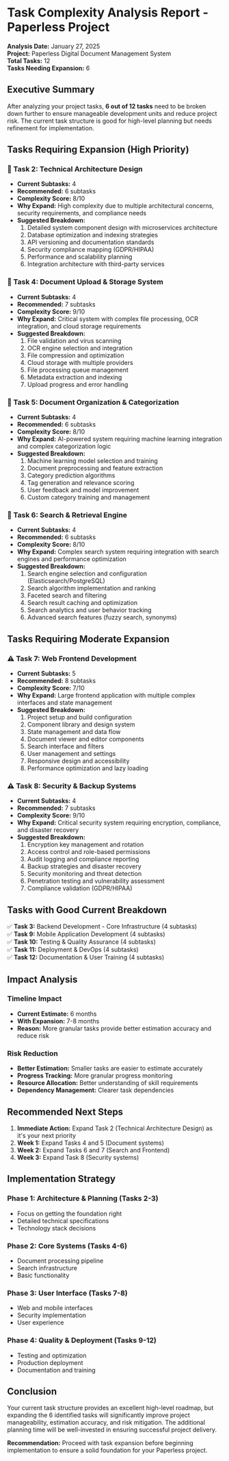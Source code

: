# Task Complexity Analysis Report - Paperless Project

**Analysis Date:** January 27, 2025  
**Project:** Paperless Digital Document Management System  
**Total Tasks:** 12  
**Tasks Needing Expansion:** 6  

## Executive Summary

After analyzing your project tasks, **6 out of 12 tasks** need to be broken down further to ensure manageable development units and reduce project risk. The current task structure is good for high-level planning but needs refinement for implementation.

## Tasks Requiring Expansion (High Priority)

### 🚨 Task 2: Technical Architecture Design
- **Current Subtasks:** 4
- **Recommended:** 6 subtasks
- **Complexity Score:** 8/10
- **Why Expand:** High complexity due to multiple architectural concerns, security requirements, and compliance needs
- **Suggested Breakdown:**
  1. Detailed system component design with microservices architecture
  2. Database optimization and indexing strategies
  3. API versioning and documentation standards
  4. Security compliance mapping (GDPR/HIPAA)
  5. Performance and scalability planning
  6. Integration architecture with third-party services

### 🚨 Task 4: Document Upload & Storage System
- **Current Subtasks:** 4
- **Recommended:** 7 subtasks
- **Complexity Score:** 9/10
- **Why Expand:** Critical system with complex file processing, OCR integration, and cloud storage requirements
- **Suggested Breakdown:**
  1. File validation and virus scanning
  2. OCR engine selection and integration
  3. File compression and optimization
  4. Cloud storage with multiple providers
  5. File processing queue management
  6. Metadata extraction and indexing
  7. Upload progress and error handling

### 🚨 Task 5: Document Organization & Categorization
- **Current Subtasks:** 4
- **Recommended:** 6 subtasks
- **Complexity Score:** 8/10
- **Why Expand:** AI-powered system requiring machine learning integration and complex categorization logic
- **Suggested Breakdown:**
  1. Machine learning model selection and training
  2. Document preprocessing and feature extraction
  3. Category prediction algorithms
  4. Tag generation and relevance scoring
  5. User feedback and model improvement
  6. Custom category training and management

### 🚨 Task 6: Search & Retrieval Engine
- **Current Subtasks:** 4
- **Recommended:** 6 subtasks
- **Complexity Score:** 8/10
- **Why Expand:** Complex search system requiring integration with search engines and performance optimization
- **Suggested Breakdown:**
  1. Search engine selection and configuration (Elasticsearch/PostgreSQL)
  2. Search algorithm implementation and ranking
  3. Faceted search and filtering
  4. Search result caching and optimization
  5. Search analytics and user behavior tracking
  6. Advanced search features (fuzzy search, synonyms)

## Tasks Requiring Moderate Expansion

### ⚠️ Task 7: Web Frontend Development
- **Current Subtasks:** 5
- **Recommended:** 8 subtasks
- **Complexity Score:** 7/10
- **Why Expand:** Large frontend application with multiple complex interfaces and state management
- **Suggested Breakdown:**
  1. Project setup and build configuration
  2. Component library and design system
  3. State management and data flow
  4. Document viewer and editor components
  5. Search interface and filters
  6. User management and settings
  7. Responsive design and accessibility
  8. Performance optimization and lazy loading

### ⚠️ Task 8: Security & Backup Systems
- **Current Subtasks:** 4
- **Recommended:** 7 subtasks
- **Complexity Score:** 9/10
- **Why Expand:** Critical security system requiring encryption, compliance, and disaster recovery
- **Suggested Breakdown:**
  1. Encryption key management and rotation
  2. Access control and role-based permissions
  3. Audit logging and compliance reporting
  4. Backup strategies and disaster recovery
  5. Security monitoring and threat detection
  6. Penetration testing and vulnerability assessment
  7. Compliance validation (GDPR/HIPAA)

## Tasks with Good Current Breakdown

✅ **Task 3:** Backend Development - Core Infrastructure (4 subtasks)  
✅ **Task 9:** Mobile Application Development (4 subtasks)  
✅ **Task 10:** Testing & Quality Assurance (4 subtasks)  
✅ **Task 11:** Deployment & DevOps (4 subtasks)  
✅ **Task 12:** Documentation & User Training (4 subtasks)  

## Impact Analysis

### Timeline Impact
- **Current Estimate:** 6 months
- **With Expansion:** 7-8 months
- **Reason:** More granular tasks provide better estimation accuracy and reduce risk

### Risk Reduction
- **Better Estimation:** Smaller tasks are easier to estimate accurately
- **Progress Tracking:** More granular progress monitoring
- **Resource Allocation:** Better understanding of skill requirements
- **Dependency Management:** Clearer task dependencies

## Recommended Next Steps

1. **Immediate Action:** Expand Task 2 (Technical Architecture Design) as it's your next priority
2. **Week 1:** Expand Tasks 4 and 5 (Document systems)
3. **Week 2:** Expand Tasks 6 and 7 (Search and Frontend)
4. **Week 3:** Expand Task 8 (Security systems)

## Implementation Strategy

### Phase 1: Architecture & Planning (Tasks 2-3)
- Focus on getting the foundation right
- Detailed technical specifications
- Technology stack decisions

### Phase 2: Core Systems (Tasks 4-6)
- Document processing pipeline
- Search infrastructure
- Basic functionality

### Phase 3: User Interface (Tasks 7-8)
- Web and mobile interfaces
- Security implementation
- User experience

### Phase 4: Quality & Deployment (Tasks 9-12)
- Testing and optimization
- Production deployment
- Documentation and training

## Conclusion

Your current task structure provides an excellent high-level roadmap, but expanding the 6 identified tasks will significantly improve project manageability, estimation accuracy, and risk mitigation. The additional planning time will be well-invested in ensuring successful project delivery.

**Recommendation:** Proceed with task expansion before beginning implementation to ensure a solid foundation for your Paperless project. 